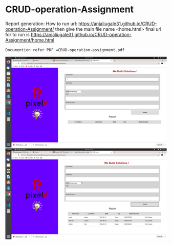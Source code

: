 # CRUD-operation-Assignment
Report generation:
	How to run url: https://anjaliugale31.github.io/CRUD-operation-Assignment/
				then give the main file name <home.html>
        final url for to run is  https://anjaliugale31.github.io/CRUD-operation-Assignment/home.html
	
	Documention refer PDF =CRUD-operation-assignment.pdf
	
<img src="Screenshot from 2020-12-16 10-33-58.png"/>
<img src="Screenshot from 2020-12-16 10-36-10.png"/>



